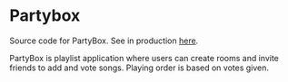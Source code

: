 # Partybox

Source code for PartyBox. See in production [here](http://akalhainen.me/partybox/).

PartyBox is playlist application where users can create rooms and invite friends to add and vote songs. Playing order is based on votes given.
